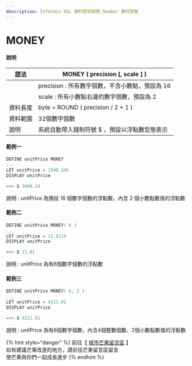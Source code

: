 ```yaml
---
description: Informix-4GL 資料型別說明_Number 資料型態
---
```


# MONEY

#### 說明

| 語法   | MONEY ( precision \[, scale ] )    |
| ---- | ---------------------------------- |
|      | precision : 所有數字個數，不含小數點，預設為 16    |
|      | scale : 所有小數點右邊的數字個數，預設為 2         |
| 資料長度 | byte = ROUND ( precision / 2 + 1 ) |
| 資料範圍 | 32個數字個數                            |
| 說明   | 系統自動帶入錢制符號 $ ，預設以浮點數型態表示           |

#### 範例一

```objectivec
DEFINE unitPrice MONEY
...
LET unitPrice = 1048.145
DISPLAY unitPrice

=>> $ 1048.14
```

說明 : unitPrice 為預設 16 個數字個數的浮點數，內含 2 個小數點數值的浮點數

#### 範例二

```objectivec
DEFINE unitPrice MONEY( 6 )
...
LET unitPrice = 11.0114
DISPLAY unitPrice

=>> $ 11.01
```

說明 : unitPrice 為有6個數字個數的浮點數

#### 範例三

```objectivec
DEFINE unitPrice MONEY( 6, 2 )
...
LET unitPrice = 4211.01
DISPLAY unitPrice

=>> $ 4211.01
```

說明 : unitPrice 為有6個數字個數，內含4個整數個數、2個小數點數值的浮點數

{% hint style="danger" %}
前往【 [城市芒果留言區](https://give0714.pixnet.net/blog/post/46111630-informix-4gl-%E7%B0%A1%E5%96%AE%E8%B3%87%E6%96%99%E5%9E%8B%E5%88%A5%E3%80%8A-numeric-data-%E3%80%8B\(-%E4%B8%83-\)) 】\
如有建議芒果改進的地方，請前往芒果留言區留言\
使芒果與你們一起成長進步
{% endhint %}
